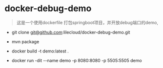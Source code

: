 # docker-debug-demo

> 这是一个使用dockerfile 打包springboot项目，并开放debug端口的demo,
- git clone git@github.com:lilecloud/docker-debug-demo.git

- mvn package

- docker build -t demo:latest .

- docker run -dit --name demo -p 8080:8080 -p 5505:5505 demo

